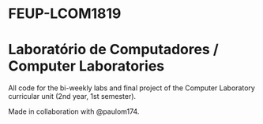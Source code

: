 # FEUP-LCOM1819
# Laboratório de Computadores / Computer Laboratories

All code for the bi-weekly labs and final project of the Computer Laboratory curricular unit (2nd year, 1st semester).

Made in collaboration with @paulom174.
